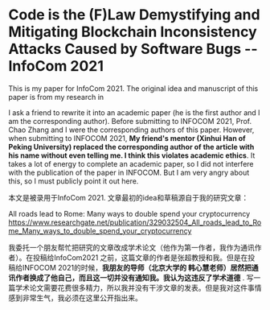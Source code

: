 # Code is the (F)Law Demystifying and Mitigating Blockchain Inconsistency Attacks Caused by Software Bugs -- InfoCom 2021



This is my paper for InfoCom 2021.  The original idea and manuscript of this paper is from my research in 

[All roads lead to Rome: Many ways to double spend your cryptocurrency]: https://www.researchgate.net/publication/329032504_All_roads_lead_to_Rome_Many_ways_to_double_spend_your_cryptocurrency

I ask a friend to rewrite it into an academic paper (he is the first author and I am the corresponding author). Before submitting to INFOCOM 2021, Prof. Chao Zhang  and I were the corresponding authors of this paper. However, when submitting to INFOCOM 2021, **My friend's mentor (Xinhui Han of  Peking University) replaced the corresponding author of the article with his name without even telling me. I think this violates academic ethics**.   It takes a lot of energy to complete an academic paper, so I did not interfere with the publication of the paper in INFOCOM.  But I am very angry about this, so I must publicly point it out here.



本文是被录用于InfoCom 2021. 文章最初的idea和草稿源自于我的研究文章：

All roads lead to Rome: Many ways to double spend your cryptocurrency https://www.researchgate.net/publication/329032504_All_roads_lead_to_Rome_Many_ways_to_double_spend_your_cryptocurrency 

我委托一个朋友帮忙把研究的文章改成学术论文（他作为第一作者，我作为通讯作者）。在投稿给InfoCom2021 之前，这篇文章的作者是张超教授和我。但是在投稿给INFOCOM 2021的时候，**我朋友的导师（北京大学的 韩心慧老师）居然把通讯作者换成了他自己，而且这一切并没有通知我。我认为这违反了学术道德** . 写一篇学术论文需要花费很多精力，所以我并没有干涉文章的发表。但是我对这件事情感到非常生气，我必须在这里公开指出来。


